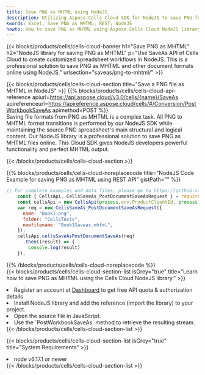 ```yaml
---
title: Save PNG as MHTML using NodeJS 
description: Utilizing Aspose.Cells Cloud SDK for NodeJS to save PNG format file as MHTML format file. 
kwords: Excel, Save PNG as MHTML, REST, NodeJS
howto: How to save PNG as MHTML using Aspose.Cells Cloud NodeJS library.
---
```



{{< blocks/products/cells/cells-cloud-banner h1="Save PNG as MHTML" h2="NodeJS library for saving PNG as MHTML" p="Use SaveAs API of Cells Cloud to create customized spreadsheet workflows in NodeJS. This is a professional solution to save PNG as MHTML and other document formats online using NodeJS." urlsection="saveas/png-to-mhtml/" >}}

{{< blocks/products/cells/cells-cloud-section  title="Save a PNG file as MHTML in NodeJS" >}}
{{% blocks/products/cells/cells-cloud-api-reference  apiurl=https://api.aspose.cloud/v3.0/cells/{name}/SaveAs  apireferenceurl=https://apireference.aspose.cloud/cells/#/Conversion/PostWorkbookSaveAs  apimethod=POST %}}
<br/>
Saving file formats from PNG as MHTML is a complex task. All PNG to MHTML format transitions is performed by our NodeJS SDK while maintaining the source PNG spreadsheet's main structural and logical content. Our NodeJS library is a professional solution to save PNG as MHTML files online. This Cloud SDK gives NodeJS developers powerful functionality and perfect MHTML output.

{{< /blocks/products/cells/cells-cloud-section >}}

{{% blocks/products/cells/cells-cloud-noreplacecode title="NodeJS Code Example for saving PNG as MHTML using REST API" gistPath="" %}}
  
```js
// For complete examples and data files, please go to https://github.com/aspose-cells-cloud/aspose-cells-cloud-node/
    const { CellsApi, CellsSaveAs_PostDocumentSaveAsRequest } = require("asposecellscloud");
    const cellsApi = new CellsApi(process.env.ProductClientId, process.env.ProductClientSecret);
    var req = new CellsSaveAs_PostDocumentSaveAsRequest({
      name: "Book1.png",
      folder: "CellsTests",
      newfilename: "Book1Saveas.mhtml",
    });
    cellsApi.cellsSaveAsPostDocumentSaveAs(req)
      .then((result) => {
        console.log(result)
    });
```
  
{{% /blocks/products/cells/cells-cloud-noreplacecode  %}}
<br/>
{{< blocks/products/cells/cells-cloud-section-list isGrey="true"  title="Learn how to save PNG as MHTML using the Cells Cloud NodeJS library." >}}
<li>Register an account at <a href="https://dashboard.aspose.cloud/">Dashboard</a> to get free API quota & authorization details</li>
<li>Install NodeJS library and add the reference (import the library) to your project.</li>
<li>Open the source file in JavaScript.</li>
<li>Use the `PostWorkbookSaveAs` method to retrieve the resulting stream.</li>
{{< /blocks/products/cells/cells-cloud-section-list >}}

{{< blocks/products/cells/cells-cloud-section-list isGrey="true"  title="System Requirements" >}}
<li>node v6.17.1 or newer</li>
{{< /blocks/products/cells/cells-cloud-section-list >}}
